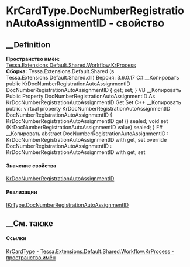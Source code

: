 # KrCardType.DocNumberRegistrationAutoAssignmentID - свойство
##  __Definition
 **Пространство имён:**
[Tessa.Extensions.Default.Shared.Workflow.KrProcess](N_Tessa_Extensions_Default_Shared_Workflow_KrProcess.htm)  
 **Сборка:** Tessa.Extensions.Default.Shared (в
Tessa.Extensions.Default.Shared.dll) Версия: 3.6.0.17
C# __Копировать
     public KrDocNumberRegistrationAutoAssignmentID DocNumberRegistrationAutoAssignmentID { get; set; }
VB __Копировать
     Public Property DocNumberRegistrationAutoAssignmentID As KrDocNumberRegistrationAutoAssignmentID
    	Get
    	Set
C++ __Копировать
     public:
    virtual property KrDocNumberRegistrationAutoAssignmentID DocNumberRegistrationAutoAssignmentID {
    	KrDocNumberRegistrationAutoAssignmentID get () sealed;
    	void set (KrDocNumberRegistrationAutoAssignmentID value) sealed;
    }
F# __Копировать
     abstract DocNumberRegistrationAutoAssignmentID : KrDocNumberRegistrationAutoAssignmentID with get, set
    override DocNumberRegistrationAutoAssignmentID : KrDocNumberRegistrationAutoAssignmentID with get, set
#### Значение свойства
[KrDocNumberRegistrationAutoAssignmentID](T_Tessa_Extensions_Default_Shared_Workflow_KrProcess_KrDocNumberRegistrationAutoAssignmentID.htm)
#### Реализации
[IKrType.DocNumberRegistrationAutoAssignmentID](P_Tessa_Extensions_Default_Shared_Workflow_KrProcess_IKrType_DocNumberRegistrationAutoAssignmentID.htm)  
##  __См. также
#### Ссылки
[KrCardType -
](T_Tessa_Extensions_Default_Shared_Workflow_KrProcess_KrCardType.htm)
[Tessa.Extensions.Default.Shared.Workflow.KrProcess - пространство
имён](N_Tessa_Extensions_Default_Shared_Workflow_KrProcess.htm)
